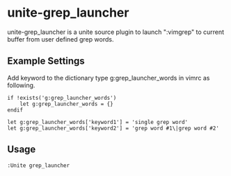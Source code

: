 unite-grep_launcher
===================
unite-grep_launcher is a unite source plugin to launch ":vimgrep" to
current buffer from user defined grep words.

Example Settings
----------------
Add keyword to the dictionary type g:grep_launcher_words in vimrc as
following.

    if !exists('g:grep_launcher_words')
        let g:grep_launcher_words = {}
    endif

    let g:grep_launcher_words['keyword1'] = 'single grep word'
    let g:grep_launcher_words['keyword2'] = 'grep word #1\|grep word #2'

Usage
-----

    :Unite grep_launcher
